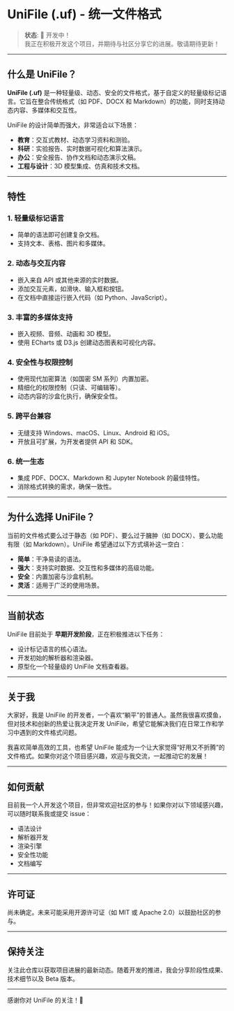 # UniFile (.uf) - 统一文件格式

> **状态**: 🚧 开发中！  
> 我正在积极开发这个项目，并期待与社区分享它的进展。敬请期待更新！

---

## 什么是 UniFile？

**UniFile (.uf)** 是一种轻量级、动态、安全的文件格式，基于自定义的轻量级标记语言。它旨在整合传统格式（如 PDF、DOCX 和 Markdown）的功能，同时支持动态内容、多媒体和交互性。

UniFile 的设计简单而强大，非常适合以下场景：

- **教育**：交互式教材、动态学习资料和测验。  
- **科研**：实验报告、实时数据可视化和算法演示。  
- **办公**：安全报告、协作文档和动态演示文稿。  
- **工程与设计**：3D 模型集成、仿真和技术文档。  

---

## 特性

### 1. **轻量级标记语言**
- 简单的语法即可创建复杂文档。
- 支持文本、表格、图片和多媒体。

### 2. **动态与交互内容**
- 嵌入来自 API 或其他来源的实时数据。
- 添加交互元素，如滑块、输入框和按钮。
- 在文档中直接运行嵌入代码（如 Python、JavaScript）。

### 3. **丰富的多媒体支持**
- 嵌入视频、音频、动画和 3D 模型。
- 使用 ECharts 或 D3.js 创建动态图表和可视化内容。

### 4. **安全性与权限控制**
- 使用现代加密算法（如国密 SM 系列）内置加密。
- 精细化的权限控制（只读、可编辑等）。
- 动态内容的沙盒化执行，确保安全性。

### 5. **跨平台兼容**
- 无缝支持 Windows、macOS、Linux、Android 和 iOS。
- 开放且可扩展，为开发者提供 API 和 SDK。

### 6. **统一生态**
- 集成 PDF、DOCX、Markdown 和 Jupyter Notebook 的最佳特性。
- 消除格式转换的需求，确保一致性。

---

## 为什么选择 UniFile？

当前的文件格式要么过于静态（如 PDF）、要么过于臃肿（如 DOCX）、要么功能有限（如 Markdown）。UniFile 希望通过以下方式填补这一空白：

- **简单**：干净易读的语法。  
- **强大**：支持实时数据、交互性和多媒体的高级功能。  
- **安全**：内置加密与沙盒机制。  
- **灵活**：适用于广泛的使用场景。  

---

## 当前状态

UniFile 目前处于 **早期开发阶段**，正在积极推进以下任务：

- 设计标记语言的核心语法。  
- 开发初始的解析器和渲染器。  
- 原型化一个轻量级的 UniFile 文档查看器。  

---

## 关于我

大家好，我是 UniFile 的开发者，一个喜欢“躺平”的普通人。虽然我很喜欢摸鱼，但对技术和创新的热爱让我决定开发 UniFile，希望它能解决我们在日常工作和学习中遇到的文件格式问题。  

我喜欢简单高效的工具，也希望 UniFile 能成为一个让大家觉得“好用又不折腾”的文件格式。如果你对这个项目感兴趣，欢迎与我交流，一起推动它的发展！

---

## 如何贡献

目前我一个人开发这个项目，但非常欢迎社区的参与！如果你对以下领域感兴趣，可以随时联系我或提交 issue：

- 语法设计  
- 解析器开发  
- 渲染引擎  
- 安全性功能  
- 文档编写  

---

## 许可证

尚未确定。未来可能采用开源许可证（如 MIT 或 Apache 2.0）以鼓励社区的参与。

---

## 保持关注

关注此仓库以获取项目进展的最新动态。随着开发的推进，我会分享阶段性成果、技术细节以及 Beta 版本。  

---

感谢你对 UniFile 的关注！🚀
